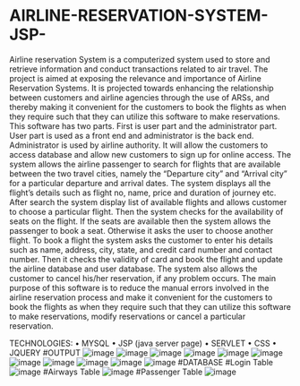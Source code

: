 # AIRLINE-RESERVATION-SYSTEM-JSP-

Airline reservation System is a computerized system used to store and retrieve
information and conduct transactions related to air travel. The project is aimed at
exposing the relevance and importance of Airline Reservation Systems. It is projected towards enhancing the relationship between customers and airline agencies through the use of ARSs, and thereby making it convenient for the customers to book the flights as when they require such that they can utilize this software to make reservations.
This software has two parts. First is user part and the administrator part. User
part is used as a front end and administrator is the back end. Administrator is used by airline authority. It will allow the customers to access database and allow new customers to sign up for online access.
The system allows the airline passenger to search for flights that are available
between the two travel cities, namely the “Departure city” and “Arrival city” for a
particular departure and arrival dates. The system displays all the flight’s details such as flight no, name, price and duration of journey etc.
After search the system display list of available flights and allows customer to
choose a particular flight. Then the system checks for the availability of seats on the flight. If the seats are available then the system allows the passenger to book a seat.
Otherwise it asks the user to choose another flight.
To book a flight the system asks the customer to enter his details such as name,
address, city, state, and credit card number and contact number. Then it checks the validity of card and book the flight and update the airline database and user database. The system also allows the customer to cancel his/her reservation, if any problem occurs.
The main purpose of this software is to reduce the manual errors involved in the
airline reservation process and make it convenient for the customers to book the flights as when they require such that they can utilize this software to make reservations, modify reservations or cancel a particular reservation.


TECHNOLOGIES:
•	MYSQL
•	JSP (java server page)
•	SERVLET
•	CSS
•	JQUERY
#OUTPUT
![image](https://github.com/RakshanaS1707/AIRLINE-RESERVATION-SYSTEM-JSP-/assets/117162224/8d5f5242-d73d-4efb-9b69-d2b7f53d6082)
![image](https://github.com/RakshanaS1707/AIRLINE-RESERVATION-SYSTEM-JSP-/assets/117162224/5fec1c30-e33f-44f0-9b79-201bfae34576)
![image](https://github.com/RakshanaS1707/AIRLINE-RESERVATION-SYSTEM-JSP-/assets/117162224/4d8505a0-4b30-4b0f-a1e2-b0bab7e3e1de)
![image](https://github.com/RakshanaS1707/AIRLINE-RESERVATION-SYSTEM-JSP-/assets/117162224/3117918c-b51a-4593-b61d-65256342a28e)
![image](https://github.com/RakshanaS1707/AIRLINE-RESERVATION-SYSTEM-JSP-/assets/117162224/49d5ca22-eb64-44a7-97a5-b5e03dae190a)
![image](https://github.com/RakshanaS1707/AIRLINE-RESERVATION-SYSTEM-JSP-/assets/117162224/56e0be57-6033-49d4-b00c-e2a4a9ff5733)
![image](https://github.com/RakshanaS1707/AIRLINE-RESERVATION-SYSTEM-JSP-/assets/117162224/f3211dfa-9e23-4cd9-91a7-3d5ea2bf772d)
![image](https://github.com/RakshanaS1707/AIRLINE-RESERVATION-SYSTEM-JSP-/assets/117162224/0a27b423-0799-4b00-b052-95503126eea1)
![image](https://github.com/RakshanaS1707/AIRLINE-RESERVATION-SYSTEM-JSP-/assets/117162224/5339e6d8-758a-420b-9722-8d7a83581e1f)
![image](https://github.com/RakshanaS1707/AIRLINE-RESERVATION-SYSTEM-JSP-/assets/117162224/13b5735f-a279-42ec-8ff8-cbd947f4578b)
![image](https://github.com/RakshanaS1707/AIRLINE-RESERVATION-SYSTEM-JSP-/assets/117162224/c7c444a2-53d6-48ad-ba1d-b4b7d9f53a8f)
#DATABASE
#Login Table
![image](https://github.com/RakshanaS1707/AIRLINE-RESERVATION-SYSTEM-JSP-/assets/117162224/4800c23b-f2e7-4815-860a-33d8490e302f)
#Airways Table
![image](https://github.com/RakshanaS1707/AIRLINE-RESERVATION-SYSTEM-JSP-/assets/117162224/eca722ea-918e-4322-bd45-46ea03df5ed0)
#Passenger Table
![image](https://github.com/RakshanaS1707/AIRLINE-RESERVATION-SYSTEM-JSP-/assets/117162224/fd1a7a78-902f-4857-acfe-8c1b0da851fa)
